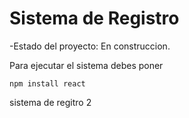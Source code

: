 <h1>Sistema de Registro </h1>

-Estado del proyecto: En construccion.

Para ejecutar el sistema debes poner

```npm install react```

sistema de regitro 2
